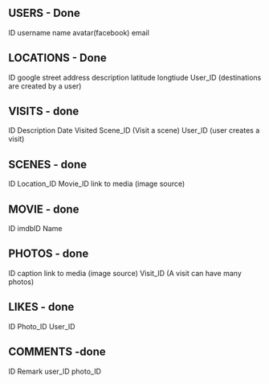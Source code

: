  USERS - Done
-----
ID
username
name
avatar(facebook)
email


LOCATIONS - Done
------------
ID
google street address
description
latitude
longtiude
User_ID  (destinations are created by a user)


VISITS - done
------
ID
Description
Date Visited
Scene_ID     (Visit a scene)
User_ID       (user creates a visit)


SCENES - done
------
ID
Location_ID
Movie_ID
link to media (image source)


MOVIE - done
-----
ID
imdbID
Name



PHOTOS - done
------
ID
caption
link to media (image source)
Visit_ID (A visit can have many photos)


LIKES - done
-----
ID
Photo_ID
User_ID


COMMENTS -done
--------
ID
Remark
user_ID
photo_ID

